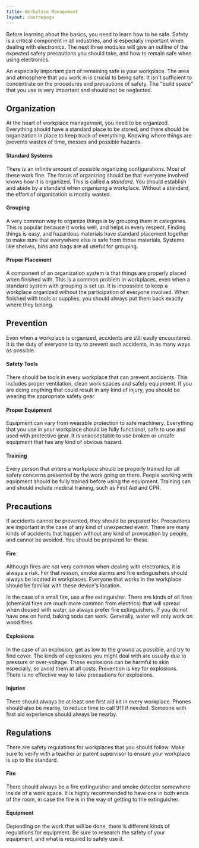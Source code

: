 ```yaml
---
title: Workplace Management
layout: coursepage
---
```


Before learning about the basics, you need to learn how to be safe. Safety is a critical component in all industries, and is especially important when dealing with electronics. The next three modules will give an outline of the expected safety precautions you should take, and how to remain safe when using electronics.

An especially important part of remaining safe is your workplace. The area and atmosphere that you work in is crucial to being safe. It isn't sufficient to concentrate on the procedures and precautions of safety. The "build space" that you use is very important and should not be neglected.

## Organization
At the heart of workplace management, you need to be organized. Everything should have a standard place to be stored, and there should be organization in place to keep track of everything. Knowing where things are prevents wastes of time, messes and possible hazards.

#### Standard Systems
There is an infinite amount of possible organizing configurations. Most of these work fine. The focus of organizing should be that everyone involved knows how it is organized. This is called a *standard*. You should establish and abide by a standard when organizing a workplace. Without a standard, the effort of organization is mostly wasted.

#### Grouping
A very common way to organize things is by grouping them in categories. This is popular because it works well, and helps in every respect. Finding things is easy, and hazardous materials have standard placement together to make sure that everywhere else is safe from those materials. Systems like shelves, bins and bags are all useful for grouping.

#### Proper Placement
A component of an organization system is that things are properly placed when finished with. This is a common problem in workplaces, even when a standard system with grouping is set up. It is impossible to keep a workplace organized without the participation of everyone involved. When finished with tools or supplies, you should always put them back exactly where they belong.

## Prevention
Even when a workplace is organized, accidents are still easily encountered. It is the duty of everyone to try to prevent such accidents, in as many ways as possible.

#### Safety Tools
There should be tools in every workplace that can prevent accidents. This includes proper ventilation, clean work spaces and safety equipment. If you are doing anything that could result in any kind of injury, you should be wearing the appropriate safety gear.

#### Proper Equipment
Equipment can vary from wearable protection to safe machinery. Everything that you use in your workplace should be fully functional, safe to use and used with protective gear. It is unacceptable to use broken or unsafe equipment that has any kind of obvious hazard.

#### Training
Every person that enters a workplace should be properly trained for all safety concerns presented by the work going on there. People working with equipment should be fully trained before using the equipment. Training can and should include medical training, such as First Aid and CPR.

## Precautions
If accidents cannot be prevented, they should be prepared for. Precautions are important in the case of any kind of unexpected event. There are many kinds of accidents that happen without any kind of provocation by people, and cannot be avoided. You should be prepared for these.

#### Fire
Although fires are not very common when dealing with electronics, it is always a risk. For that reason, smoke alarms and fire extinguishers should always be located in workplaces. Everyone that works in the workplace should be familiar with these device's location.

In the case of a small fire, use a fire extinguisher. There are kinds of oil fires (chemical fires are much more common from electrics) that will spread when doused with water, so always prefer fire extinguishers. If you do not have one on hand, baking soda can work. Generally, water will only work on wood fires.

#### Explosions
In the case of an explosion, get as low to the ground as possible, and try to find cover. The kinds of explosions you might deal with are usually due to pressure or over-voltage. These explosions can be harmful to skin especially, so avoid them at all costs. Prevention is key for explosions. There is no effective way to take precautions for explosions.

#### Injuries
There should always be at least one first aid kit in every workplace. Phones should also be nearby, to reduce time to call 911 if needed. Someone with first aid experience should always be nearby.

## Regulations
There are safety regulations for workplaces that you should follow. Make sure to verify with a teacher or parent supervisor to ensure your workplace is up to the standard.

#### Fire
There should always be a fire extinguisher and smoke detector somewhere inside of a work space. It is highly recommended to have one in both ends of the room, in case the fire is in the way of getting to the extinguisher.

#### Equipment
Depending on the work that will be done, there is different kinds of regulations for equipment. Be sure to research the safety of your equipment, and what is required to safely use it.

